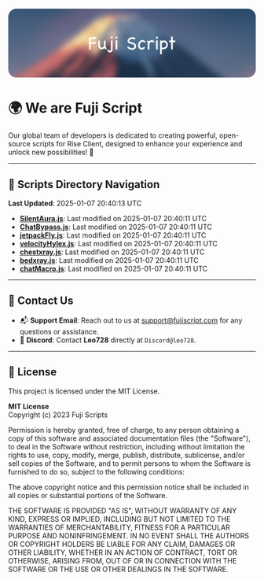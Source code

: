 ![Banner](.github/b.webp)

# 🌍 **We are Fuji Script**

Our global team of developers is dedicated to creating powerful, open-source scripts for Rise Client, designed to enhance your experience and unlock new possibilities! 🌟

---
<!-- SCRIPTS_NAVIGATION_START -->
## 📂 **Scripts Directory Navigation**

**Last Updated**: 2025-01-07 20:40:13 UTC

- **[SilentAura.js](scripts/SilentAura.js)**: Last modified on 2025-01-07 20:40:11 UTC
- **[ChatBypass.js](scripts/ChatBypass.js)**: Last modified on 2025-01-07 20:40:11 UTC
- **[jetpackFly.js](scripts/jetpackFly.js)**: Last modified on 2025-01-07 20:40:11 UTC
- **[velocityHylex.js](scripts/velocityHylex.js)**: Last modified on 2025-01-07 20:40:11 UTC
- **[chestxray.js](scripts/chestxray.js)**: Last modified on 2025-01-07 20:40:11 UTC
- **[bedxray.js](scripts/bedxray.js)**: Last modified on 2025-01-07 20:40:11 UTC
- **[chatMacro.js](scripts/chatMacro.js)**: Last modified on 2025-01-07 20:40:11 UTC

<!-- SCRIPTS_NAVIGATION_END -->

---

## 💬 **Contact Us**  
- 📬 **Support Email**: Reach out to us at [support@fujiscript.com](mailto:support@fujiscript.com) for any questions or assistance.  
- 💬 **Discord**: Contact **Leo728** directly at `Discord@leo728`.

---

## 📜 **License**

This project is licensed under the MIT License.  

**MIT License**  
Copyright (c) 2023 Fuji Scripts  

Permission is hereby granted, free of charge, to any person obtaining a copy of this software and associated documentation files (the "Software"), to deal in the Software without restriction, including without limitation the rights to use, copy, modify, merge, publish, distribute, sublicense, and/or sell copies of the Software, and to permit persons to whom the Software is furnished to do so, subject to the following conditions:  

The above copyright notice and this permission notice shall be included in all copies or substantial portions of the Software.  

THE SOFTWARE IS PROVIDED "AS IS", WITHOUT WARRANTY OF ANY KIND, EXPRESS OR IMPLIED, INCLUDING BUT NOT LIMITED TO THE WARRANTIES OF MERCHANTABILITY, FITNESS FOR A PARTICULAR PURPOSE AND NONINFRINGEMENT. IN NO EVENT SHALL THE AUTHORS OR COPYRIGHT HOLDERS BE LIABLE FOR ANY CLAIM, DAMAGES OR OTHER LIABILITY, WHETHER IN AN ACTION OF CONTRACT, TORT OR OTHERWISE, ARISING FROM, OUT OF OR IN CONNECTION WITH THE SOFTWARE OR THE USE OR OTHER DEALINGS IN THE SOFTWARE.  
